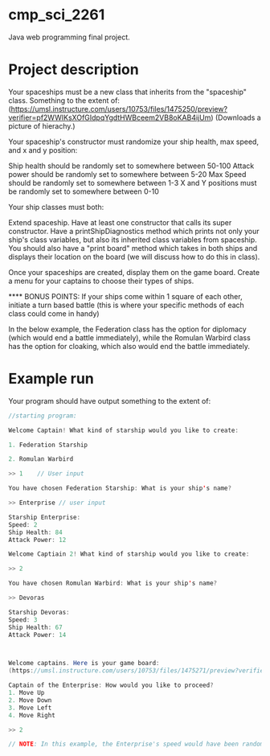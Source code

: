 # cmp_sci_2261
Java web programming final project.

# Project description
Your spaceships must be a new class that inherits from the "spaceship" class. Something to the extent of:
(https://umsl.instructure.com/users/10753/files/1475250/preview?verifier=pf2WWIKsXOfGIdpqYgdtHWBceem2VB8oKAB4ijUm) (Downloads a picture of hierachy.) 

Your spaceship's constructor must randomize your ship health, max speed, and x and y position: 

Ship health should be randomly set to somewhere between 50-100
Attack power should be randomly set to somewhere between 5-20
Max Speed should be randomly set to somewhere between 1-3
X and Y positions must be randomly set to somewhere between 0-10
 

Your ship classes must both: 

Extend spaceship.
Have at least one constructor that calls its super constructor. 
Have a printShipDiagnostics method which prints not only your ship's class variables, but also its inherited class variables from spaceship. 
You should also have a "print board" method which takes in both ships and displays their location on the board (we will discuss how to do this in class). 

 

Once your spaceships are created, display them on the game board. Create a menu for your captains to choose their types of ships. 

 

 

**** BONUS POINTS: If your ships come within 1 square of each other, initiate a turn based battle (this is where your specific methods of each class could come in handy)

 

In the below example, the Federation class has the option for diplomacy (which would end a battle immediately), while the Romulan Warbird class has the option for cloaking, which also would end the battle immediately. 

# Example run
Your program should have output something to the extent of: 

```Java
//starting program: 

Welcome Captain! What kind of starship would you like to create: 

1. Federation Starship

2. Romulan Warbird

>> 1    // User input 

You have chosen Federation Starship: What is your ship's name? 

>> Enterprise // user input

Starship Enterprise: 
Speed: 2
Ship Health: 84
Attack Power: 12

Welcome Captiain 2! What kind of starship would you like to create: 

>> 2

You have chosen Romulan Warbird: What is your ship's name?

>> Devoras

Starship Devoras: 
Speed: 3
Ship Health: 67
Attack Power: 14



Welcome captains. Here is your game board: 
(https://umsl.instructure.com/users/10753/files/1475271/preview?verifier=VL2zR6uaEgS7gKP0atHMRf7hqmbasaiXQCBdTzxn) (gameboard image)

Captain of the Enterprise: How would you like to proceed? 
1. Move Up
2. Move Down
3. Move Left
4. Move Right

>> 2        

// NOTE: In this example, the Enterprise's speed would have been randomly set to 2 by // its constructor
```
